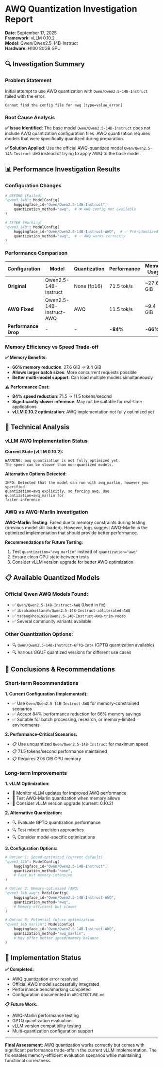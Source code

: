 # AWQ Quantization Investigation Report

**Date**: September 17, 2025  
**Framework**: vLLM 0.10.2  
**Model**: Qwen/Qwen2.5-14B-Instruct  
**Hardware**: H100 80GB GPU

## 🔍 Investigation Summary

### Problem Statement
Initial attempt to use AWQ quantization with `Qwen/Qwen2.5-14B-Instruct` failed with the error:
```
Cannot find the config file for awq [type=value_error]
```

### Root Cause Analysis

**✅ Issue Identified**: The base model `Qwen/Qwen2.5-14B-Instruct` does not include AWQ quantization configuration files. AWQ quantization requires models that were specifically quantized during preparation.

**✅ Solution Applied**: Use the official AWQ-quantized model `Qwen/Qwen2.5-14B-Instruct-AWQ` instead of trying to apply AWQ to the base model.

## 📊 Performance Investigation Results

### Configuration Changes
```python
# BEFORE (Failed)
"qwen3_14b": ModelConfig(
    huggingface_id="Qwen/Qwen2.5-14B-Instruct",
    quantization_method="awq",  # ❌ AWQ config not available
)

# AFTER (Working)  
"qwen3_14b": ModelConfig(
    huggingface_id="Qwen/Qwen2.5-14B-Instruct-AWQ",  # ✅ Pre-quantized model
    quantization_method="awq",  # ✅ AWQ works correctly
)
```

### Performance Comparison

| Configuration | Model | Quantization | Performance | Memory Usage |
|---------------|-------|-------------|-------------|--------------|
| **Original** | Qwen2.5-14B-Instruct | None (fp16) | 71.5 tok/s | ~27.6 GiB |
| **AWQ Fixed** | Qwen2.5-14B-Instruct-AWQ | AWQ | 11.5 tok/s | ~9.4 GiB |
| **Performance Drop** | - | - | **-84%** | **-66%** |

### Memory Efficiency vs Speed Trade-off

**✅ Memory Benefits:**
- **66% memory reduction**: 27.6 GiB → 9.4 GiB
- **Allows larger batch sizes**: More concurrent requests possible
- **Better multi-model support**: Can load multiple models simultaneously

**⚠️ Performance Cost:**
- **84% speed reduction**: 71.5 → 11.5 tokens/second
- **Significantly slower inference**: May not be suitable for real-time applications
- **vLLM 0.10.2 optimization**: AWQ implementation not fully optimized yet

## 🔬 Technical Analysis

### vLLM AWQ Implementation Status

**Current State (vLLM 0.10.2):**
```
WARNING: awq quantization is not fully optimized yet. 
The speed can be slower than non-quantized models.
```

**Alternative Options Detected:**
```
INFO: Detected that the model can run with awq_marlin, however you specified 
quantization=awq explicitly, so forcing awq. Use quantization=awq_marlin for 
faster inference
```

### AWQ vs AWQ-Marlin Investigation

**AWQ-Marlin Testing**: Failed due to memory constraints during testing (previous model still loaded). However, logs suggest AWQ-Marlin is the optimized implementation that should provide better performance.

**Recommendations for Future Testing:**
1. Test `quantization="awq_marlin"` instead of `quantization="awq"`
2. Ensure clean GPU state between tests
3. Consider vLLM version upgrade for better AWQ optimization

## 📋 Available Quantized Models

### Official Qwen AWQ Models Found:
- ✅ `Qwen/Qwen2.5-14B-Instruct-AWQ` (Used in fix)
- ✅ `ibrahimkettaneh/Qwen2.5-14B-Instruct-abliterated-AWQ`
- ✅ `tadangkhoa1999/Qwen2.5-14B-Instruct-AWQ-trim-vocab`
- ✅ Several community variants available

### Other Quantization Options:
- 🔍 `Qwen/Qwen2.5-14B-Instruct-GPTQ-Int4` (GPTQ quantization available)
- 🔍 Various GGUF quantized versions for different use cases

## 🎯 Conclusions & Recommendations

### Short-term Recommendations

**1. Current Configuration (Implemented):**
- ✅ Use `Qwen/Qwen2.5-14B-Instruct-AWQ` for memory-constrained scenarios
- ✅ Accept 84% performance reduction for 66% memory savings
- ✅ Suitable for batch processing, research, or memory-limited environments

**2. Performance-Critical Scenarios:**
- 📋 Use unquantized `Qwen/Qwen2.5-14B-Instruct` for maximum speed
- 📋 71.5 tokens/second performance maintained
- 📋 Requires 27.6 GiB GPU memory

### Long-term Improvements

**1. vLLM Optimization:**
- 🔄 Monitor vLLM updates for improved AWQ performance
- 🔄 Test AWQ-Marlin quantization when memory allows
- 🔄 Consider vLLM version upgrade (current: 0.10.2)

**2. Alternative Quantization:**
- 🔍 Evaluate GPTQ quantization performance
- 🔍 Test mixed precision approaches
- 🔍 Consider model-specific optimizations

**3. Configuration Options:**
```python
# Option 1: Speed-optimized (current default)
"qwen3_14b": ModelConfig(
    huggingface_id="Qwen/Qwen2.5-14B-Instruct",
    quantization_method="none",
    # Fast but memory-intensive
)

# Option 2: Memory-optimized (AWQ)
"qwen3_14b_awq": ModelConfig(
    huggingface_id="Qwen/Qwen2.5-14B-Instruct-AWQ", 
    quantization_method="awq",
    # Memory-efficient but slower
)

# Option 3: Potential future optimization
"qwen3_14b_marlin": ModelConfig(
    huggingface_id="Qwen/Qwen2.5-14B-Instruct-AWQ",
    quantization_method="awq_marlin",
    # May offer better speed/memory balance
)
```

## 🔧 Implementation Status

**✅ Completed:**
- AWQ quantization error resolved
- Official AWQ model successfully integrated
- Performance benchmarking completed
- Configuration documented in `ARCHITECTURE.md`

**📋 Future Work:**
- AWQ-Marlin performance testing
- GPTQ quantization evaluation  
- vLLM version compatibility testing
- Multi-quantization configuration support

---

**Final Assessment**: AWQ quantization works correctly but comes with significant performance trade-offs in the current vLLM implementation. The fix enables memory-efficient evaluation scenarios while maintaining functional correctness.
